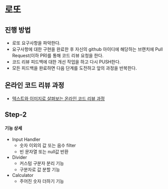 # 로또
## 진행 방법
* 로또 요구사항을 파악한다.
* 요구사항에 대한 구현을 완료한 후 자신의 github 아이디에 해당하는 브랜치에 Pull Request(이하 PR)를 통해 코드 리뷰 요청을 한다.
* 코드 리뷰 피드백에 대한 개선 작업을 하고 다시 PUSH한다.
* 모든 피드백을 완료하면 다음 단계를 도전하고 앞의 과정을 반복한다.

## 온라인 코드 리뷰 과정
* [텍스트와 이미지로 살펴보는 온라인 코드 리뷰 과정](https://github.com/next-step/nextstep-docs/tree/master/codereview)

## Step-2

#### 기능 상세
* Input Handler
    * 숫자 이외의 값 또는 음수 filter
    * 빈 문자열 또는 null값 반환
* Divider
    * 커스텀 구분자 분리 기능
    * 구분자로 값 분할 기능
* Calculator
    * 주어진 숫자 더하기 기능